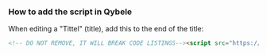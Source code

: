 ### How to add the script in Qybele
When editing a "Tittel" (title), add this to the end of the title:

```html
<!-- DO NOT REMOVE, IT WILL BREAK CODE LISTINGS--><script src="https://cdn.jsdelivr.net/gh/ironboy/qybele-interactive/x.js"></script>
```